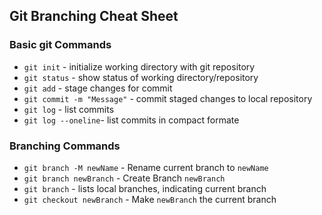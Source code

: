 ## Git Branching Cheat Sheet

### Basic git Commands
* `git init` - initialize working directory with git repository
* `git status` - show status of working directory/repository
* `git add` - stage changes for commit
* `git commit -m "Message"` - commit staged changes to local repository
* `git log` - list commits
* `git log --oneline`- list commits in compact formate

### Branching Commands
* `git branch -M newName` - Rename current branch to `newName`
* `git branch newBranch` - Create Branch `newBranch`
* `git branch` - lists local branches, indicating current branch
* `git checkout newBranch` - Make `newBranch` the current branch
